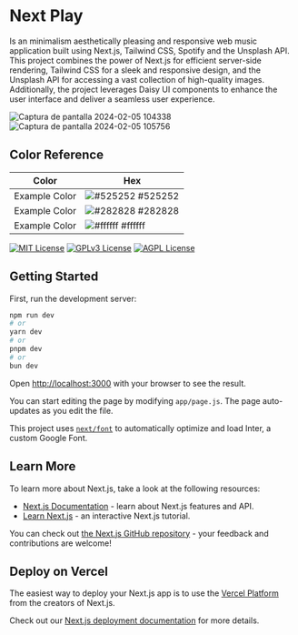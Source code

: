 # Next Play

Is an minimalism aesthetically pleasing and responsive web music application built using Next.js, Tailwind CSS, Spotify and the Unsplash API. This project combines the power of Next.js for efficient server-side rendering, Tailwind CSS for a sleek and responsive design, and the Unsplash API for accessing a vast collection of high-quality images. Additionally, the project leverages Daisy UI components to enhance the user interface and deliver a seamless user experience.

![Captura de pantalla 2024-02-05 104338](https://github.com/MigVarona/nextmusic/assets/146460162/54778819-53fb-4512-a15b-285a3c5950b7)
![Captura de pantalla 2024-02-05 105756](https://github.com/MigVarona/nextmusic/assets/146460162/633438e9-f5a0-425e-b1e3-0d29428f2b9c)


## Color Reference

| Color             | Hex                                                                |
| ----------------- | ------------------------------------------------------------------ |
| Example Color | ![#525252](https://via.placeholder.com/10/525252?text=+) #525252 |
| Example Color | ![#282828](https://via.placeholder.com/10/282828?text=+) #282828 |
| Example Color | ![#ffffff](https://via.placeholder.com/10/ffffff?text=+) #ffffff |

[![MIT License](https://img.shields.io/badge/License-MIT-green.svg)](https://choosealicense.com/licenses/mit/)
[![GPLv3 License](https://img.shields.io/badge/License-GPL%20v3-yellow.svg)](https://opensource.org/licenses/)
[![AGPL License](https://img.shields.io/badge/license-AGPL-blue.svg)](http://www.gnu.org/licenses/agpl-3.0)




## Getting Started

First, run the development server:

```bash
npm run dev
# or
yarn dev
# or
pnpm dev
# or
bun dev
```

Open [http://localhost:3000](http://localhost:3000) with your browser to see the result.

You can start editing the page by modifying `app/page.js`. The page auto-updates as you edit the file.

This project uses [`next/font`](https://nextjs.org/docs/basic-features/font-optimization) to automatically optimize and load Inter, a custom Google Font.

## Learn More

To learn more about Next.js, take a look at the following resources:

- [Next.js Documentation](https://nextjs.org/docs) - learn about Next.js features and API.
- [Learn Next.js](https://nextjs.org/learn) - an interactive Next.js tutorial.

You can check out [the Next.js GitHub repository](https://github.com/vercel/next.js/) - your feedback and contributions are welcome!

## Deploy on Vercel

The easiest way to deploy your Next.js app is to use the [Vercel Platform](https://vercel.com/new?utm_medium=default-template&filter=next.js&utm_source=create-next-app&utm_campaign=create-next-app-readme) from the creators of Next.js.

Check out our [Next.js deployment documentation](https://nextjs.org/docs/deployment) for more details.
